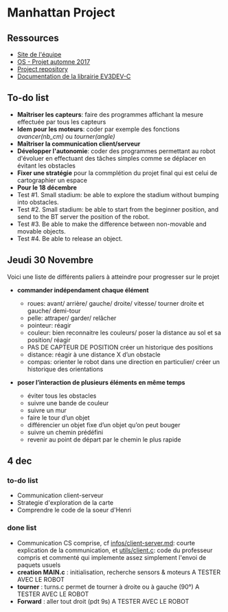 # Manhattan Project

## Ressources

+ [Site de l'équipe](http://ninofiliu.fr/OS_project/)
+ [OS - Projet automne 2017](http://soc.eurecom.fr/OS/projects_fall2017.html)
+ [Project repository](https://gitlab.eurecom.fr/ludovic.apvrille/OS_Robot_Project_Fall2017)
+ [Documentation de la librairie EV3DEV-C](http://in4lio.github.io/ev3dev-c/)

## To-do list

+ **Maîtriser les capteurs**: faire des programmes affichant la mesure effectuée par tous les capteurs 
+ **Idem pour les moteurs**: coder par exemple des fonctions *avancer(nb_cm)* ou *tourner(angle)*
+ **Maîtriser la communication client/serveur**
+ **Développer l'autonomie**: coder des programmes permettant au robot d'évoluer en effectuant des tâches simples comme se déplacer en évitant les obstacles
+ **Fixer une stratégie** pour la commplétion du projet final qui est celui de cartographier un espace
+ **Pour le 18 décembre** 
+ Test #1. Small stadium: be able to explore the stadium without bumping into obstacles.
+ Test #2. Small stadium: be able to start from the beginner position, and send to the BT server the position of the robot.
+ Test #3. Be able to make the difference between non-movable and movable objects.
+ Test #4. Be able to release an object.


## Jeudi 30 Novembre
Voici une liste de différents paliers à atteindre pour progresser sur le projet
 + **commander indépendament chaque élément**
	+  roues: avant/ arrière/ gauche/ droite/ vitesse/ tourner droite et gauche/ demi-tour 
	+  pelle: attraper/ garder/ relâcher 
	+  pointeur: réagir
	+  couleur: bien reconnaitre les couleurs/ poser la distance au sol et sa position/ réagir
	+ PAS DE CAPTEUR DE POSITION créer un historique des positions
	+  distance: réagir à une distance X d’un obstacle
	+  compas: orienter le robot dans une direction en particulier/ créer un historique des orientations

+ **poser l’interaction de plusieurs éléments en même temps**
	+  éviter tous les obstacles
	+  suivre une bande de couleur
	+  suivre un mur
	+  faire le tour d’un objet
	+  différencier un objet fixe d’un objet qu’on peut bouger
	+  suivre un chemin prédéfini
	+  revenir au point de départ par le chemin le plus rapide
	
## 4 dec
### to-do list
+ Communication client-serveur
+ Strategie d'exploration de la carte
+ Comprendre le code de la soeur d'Henri
### done list

+ Communication CS comprise, cf [infos/client-server.md](https://github.com/StanleyMarx/ManhattanProject/blob/master/infos/client-server.md): courte explication de la communication, et [utils/client.c](https://github.com/StanleyMarx/ManhattanProject/blob/master/utils/client.c): code du professeur compris et commenté qui implemente assez simplement l'envoi de paquets usuels
+ **creation MAIN.c** : initialisation, recherche sensors & moteurs A TESTER AVEC LE ROBOT
+ **tourner** : turns.c permet de tourner à droite ou à gauche (90°) A TESTER AVEC LE ROBOT
+ **Forward** : aller tout droit (pdt 9s) A TESTER AVEC LE ROBOT

